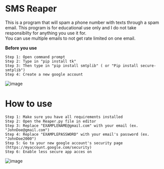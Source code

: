 # SMS Reaper
This is a program that will spam a phone number with texts through a spam email.
This program is for educational use only and I do not take responsibilty for anything you use it for.  
You can use multiple emails to not get rate limited on one email.  

**Before you use**
```
Step 1: Open command prompt
Step 2: Type in "pip install tk"
Step 3: Then type in "pip install smtplib" ( or "Pip install secure-smtplib")
Step 4: Create a new google account
```
![image](https://user-images.githubusercontent.com/59234115/155859594-0efed7a3-4b2b-4d5e-b23a-837de812a285.png)
# How to use
```
Step 1: Make sure you have all requirements installed
Step 2: Open the Reaper.py file in editor
Step 3: Replace "EXAMPLENAME@gmail.com" with your email (ex. "JohnDoe@gmail.com")
Step 4: Replace "EXAMPLEPASSWORD" with your email's password (ex. "JohnDoe2000")
Step 5: Go to your new google account's security page (https://myaccount.google.com/security)
Step 6: Enable less secure app acces on
```
![image](https://user-images.githubusercontent.com/59234115/155859768-6d1ab8cc-9a51-4b68-9f3c-29fac248a2db.png)
